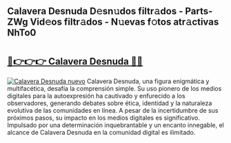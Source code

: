 ## Calavera Desnuda D𝚎sn𝚞dos filtr𝚊dos - Parts-ZWg Vid𝚎os filtr𝚊dos - N𝚞evas f𝚘tos atr𝚊ctivas NhTo0

# <h2><a href="http://mbamds.tromn.icu/?c=Calavera+Desnuda">🔗👉👉👉 Calavera Desnuda 🔗🔗</a></h2>

[![Calavera Desnuda nuevo](https://i.imgur.com/pEAQMta.gif)](http://mbamds.tromn.icu/?c=Calavera+Desnuda)
Calavera Desnuda, una figura enigmática y multifacética, desafía la comprensión simple. Su uso pionero de los medios digitales para la autoexpresión ha cautivado y enfurecido a los observadores, generando debates sobre ética, identidad y la naturaleza evolutiva de las comunidades en línea. A pesar de la incertidumbre de sus próximos pasos, su impacto en los medios digitales es significativo. Impulsado por una determinación inquebrantable y un encanto innegable, el alcance de Calavera Desnuda en la comunidad digital es ilimitado.
